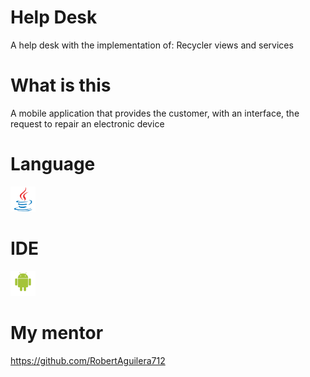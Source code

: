 # Help Desk
A help desk with the implementation of:
Recycler views and services
# What is this
A mobile application that provides the customer, with an interface, the request to repair an electronic device
# Language
<img src="https://raw.githubusercontent.com/devicons/devicon/master/icons/java/java-original.svg" alt="java" width="40" height="40"/> </a>
# IDE
<img src="https://raw.githubusercontent.com/devicons/devicon/master/icons/android/android-original-wordmark.svg" alt="android" width="40" height="40"/> </a>
# My mentor
https://github.com/RobertAguilera712

